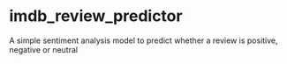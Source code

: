 # imdb_review_predictor
A simple sentiment analysis model to predict whether a review is positive, negative or neutral
